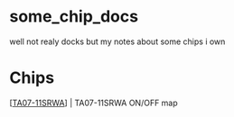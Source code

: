 # some_chip_docs
well not realy docks but my notes about some chips i own

# Chips
[[TA07-11SRWA](https://github.com/TerrificTable/some_chip_docs/blob/main/ta07-11srwa.md)]       |  TA07-11SRWA ON/OFF map
